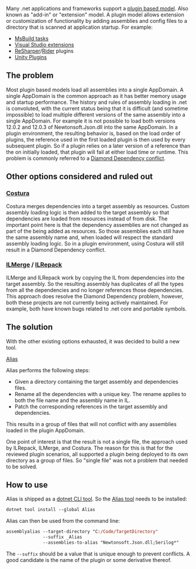 Many .net applications and frameworks support a [plugin based model](https://en.wikipedia.org/wiki/Plug-in_(computing)). Also known as "add-in" or "extension" model. A plugin model allows extension or customization of functionality by adding assemblies and config files to a directory that is scanned at application startup. For example:

 * [MsBuild tasks](https://docs.microsoft.com/en-us/visualstudio/msbuild/task-writing)
 * [Visual Studio extensions](https://docs.microsoft.com/en-us/visualstudio/extensibility/starting-to-develop-visual-studio-extensions)
 * [ReSharper](https://www.jetbrains.com/resharper/)/[Rider](https://www.jetbrains.com/rider/) plugins
 * [Unity Plugins](https://docs.unity3d.com/Manual/Plugins.html)


## The problem

Most plugin based models load all assemblies into a single AppDomain. A single AppDomain is the common approach as it has better memory usage and startup performance. The history and rules of assembly loading in .net is convoluted, with the current status being that it is difficult (and sometime impossible) to load multiple different versions of the same assembly into a single AppDomain. For example it is not possible to load both versions 12.0.2 and 12.0.3 of Newtonsoft.Json.dll into the same AppDomain. In a plugin environment, the resulting behavior is, based on the load order of plugins, the reference used in the first loaded plugin is then used by every subsequent plugin. So if a plugin relies on a later version of a reference than the on initially loaded, that plugin will fail at either load time or runtime. This problem is commonly referred to a [Diamond Dependency conflict](https://jlbp.dev/what-is-a-diamond-dependency-conflict).


## Other options considered and ruled out


### [Costura](https://github.com/Fody/Costura)

Costura merges dependencies into a target assembly as resources. Custom assembly loading logic is then added to the target assembly so that dependencies are loaded from resources instead of from disk. The important point here is that the dependency assemblies are not changed as part of the being added as resources. So those assemblies each still have the same assembly name and, when loaded will respect the standard assembly loading logic. So in a plugin environment, using Costura will still result in a Diamond Dependency conflict.


### [ILMerge](https://github.com/dotnet/ILMerge) / [ILRepack](https://github.com/gluck/il-repack)

ILMerge and ILRepack work by copying the IL from dependencies into the target assembly. So the resulting assembly has duplicates of all the types from all the dependencies and no longer references those dependencies. This approach does resolve the Diamond Dependency problem, however, both these projects are not currently being actively maintained. For example, both have known bugs related to .net core and portable symbols.


## The solution

With the other existing options exhausted, it was decided to build a new tool.

[Alias](https://github.com/getsentry/dotnet-assembly-alias/edit/main/readme.md)

Alias performs the following steps:

 * Given a directory containing the target assembly and dependencies files.
 * Rename all the dependencies with a unique key. The rename applies to both the file name and the assembly name in IL.
 * Patch the corresponding references in the target assembly and dependencies.

This results in a group of files that will not conflict with any assemblies loaded in the plugin AppDomain.

One point of interest is that the result is not a single file, the approach used by ILRepack, ILMerge, and Costura. The reason for this is that for the reviewed plugin scenarios, all supported a plugin being deployed to its own directory as a group of files. So "single file" was not a problem that needed to be solved.


## How to use

Alias is shipped as a [dotnet CLI tool](https://docs.microsoft.com/en-us/dotnet/core/tools/). So the [Alias tool](https://nuget.org/packages/Alias/) needs to be installed:

```ps
dotnet tool install --global Alias
```

Alias can then be used from the command line:

```ps
assemblyalias --target-directory "C:/Code/TargetDirectory"
              --suffix _Alias
              --assemblies-to-alias "Newtonsoft.Json.dll;Serilog*"
```

The `--suffix` should be a value that is unique enough to prevent conflicts. A good candidate is the name of the plugin or some derivative thereof.